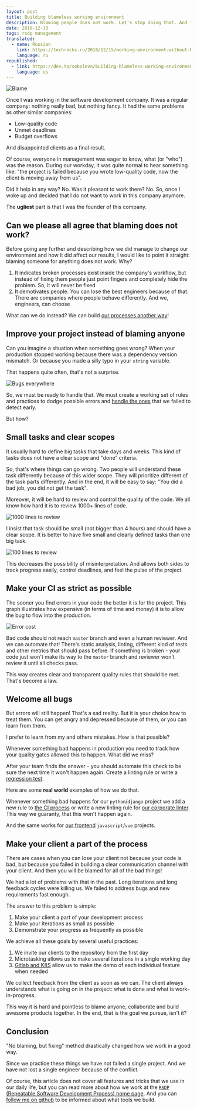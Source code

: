 ```yaml
---
layout: post
title: Building blameless working environment
description: Blaming people does not work. Let's stop doing that. And find alternative ways to work.
date: 2018-12-13
tags: rsdp management
translated:
  - name: Russian
    link: https://techrocks.ru/2018/12/15/working-environment-without-blaming-anyone/
    language: ru
republished:
  - link: https://dev.to/sobolevn/building-blameless-working-environment--17hl
    language: us
---
```


![Blame](https://thepracticaldev.s3.amazonaws.com/i/6fy52tyxgnx0r1nk6h6i.png)

Once I was working in the software development company. It was a regular company: nothing really bad, but nothing fancy. It had the same problems as other similar companies:

- Low-quality code
- Unmet deadlines
- Budget overflows

And disappointed clients as a final result.

Of course, everyone in management was eager to know, what (or "who") was the reason. During our workday, it was quite normal to hear something like: "the project is failed because you wrote low-quality code, now the client is moving away from us".

Did it help in any way? No. Was it pleasant to work there? No. So, once I woke up and decided that I do not want to work in this company anymore.

The **ugliest** part is that I was the founder of this company.


## Can we please all agree that blaming does not work?

Before going any further and describing how we did manage to change our environment and how it did affect our results, I would like to point it straight: blaming someone for anything does not work. Why?

1. It indicates broken processes exist inside the company's workflow, but instead of fixing them people just point fingers and completely hide the problem. So, it will never be fixed
2. It demotivates people. You can lose the best engineers because of that. There are companies where people behave differently. And we, engineers, can choose

What can we do instead? We can build [our processes another way](https://wemake-services.github.io/meta/)!


## Improve your project instead of blaming anyone

Can you imagine a situation when something goes wrong? When your production stopped working because there was a dependency version mismatch. Or because you made a silly typo in your `string` variable.

That happens quite often, that's not a surprise.

![Bugs everywhere](https://thepracticaldev.s3.amazonaws.com/i/6pquqfacysta1rvvafzs.jpg)

So, we must be ready to handle that. We must create a working set of rules and practices to dodge possible errors and [handle the ones](https://sobolevn.me/2019/01/how-to-fix-a-bug) that we failed to detect early.

But how?


## Small tasks and clear scopes

It usually hard to define big tasks that take days and weeks. This kind of tasks does not have a clear scope and "done" criteria.

So, that's where things can go wrong. Two people will understand these task differently because of this wider scope. They will prioritize different of the task parts differently. And in the end, it will be easy to say: "You did a bad job, you did not get the task".

Moreover, it will be hard to review and control the quality of the code. We all know how hard it is to review 1000+ lines of code.

![1000 lines to review](https://thepracticaldev.s3.amazonaws.com/i/cck8gyl3ccz8p5qojdh9.png)

I insist that task should be small (not bigger than 4 hours) and should have a clear scope. It is better to have five small and clearly defined tasks than one big task.

![100 lines to review](https://thepracticaldev.s3.amazonaws.com/i/q1m302fa1liwuewvy4tt.png)

This decreases the possibility of misinterpretation. And allows both sides to track progress easily, control deadlines, and feel the pulse of the project.


## Make your CI as strict as possible

The sooner you find errors in your code the better it is for the project. This graph illustrates how expensive (in terms of time and money) it is to allow the bug to flow into the production.

![Error cost](https://thepracticaldev.s3.amazonaws.com/i/pe75vd3e5ny0nbe74oqg.jpg)

Bad code should not reach `master` branch and even a human reviewer. And we can automate that! There's static analysis, linting, different kind of tests and other metrics that should pass before. If something is broken - your code just won't make its way to the `master` branch and reviewer won't review it until all checks pass.

This way creates clear and transparent quality rules that should be met. That's become a law.


## Welcome all bugs

But errors will still happen! That's a sad reality. But it is your choice how to treat them. You can get angry and depressed because of them, or you can learn from them.

I prefer to learn from my and others mistakes. How is that possible?

Whenever something bad happens in production you need to track how your quality gates allowed this to happen. What did we miss?

After your team finds the answer - you should automate this check to be sure the next time it won't happen again. Create a linting rule or write a [regression test](https://en.wikipedia.org/wiki/Regression_testing).

Here are some **real world** examples of how we do that.

Whenever something bad happens for our `python`/`django` project we add a new rule to [the CI process](https://github.com/wemake-services/wemake-django-template/blob/master/%7B%7Bcookiecutter.project_name%7D%7D/docker/ci.sh) or write a new linting rule for [our corporate linter](https://github.com/wemake-services/wemake-python-styleguide). This way we guaranty, that this won't happen again.

And the same works for [our frontend](https://github.com/wemake-services/wemake-vue-template/blob/master/template/package.json#L28) `javascript`/`vue` projects.


## Make your client a part of the process

There are cases when you can lose your client not because your code is bad, but because you failed in building a clear communication channel with your client. And then you will be blamed for all of the bad things!

We had a lot of problems with that in the past. Long iterations and long feedback cycles were killing us. We failed to address bugs and new requirements fast enough.

The answer to this problem is simple:

1. Make your client a part of your development process
2. Make your iterations as small as possible
3. Demonstrate your progress as frequently as possible

We achieve all these goals by several useful practices:

1. We invite our clients to the repository from the first day
2. Microtasking allows us to make several iterations in a single working day
3. [Gitlab and K8S](https://docs.gitlab.com/ee/topics/autodevops/#auto-review-apps) allow us to make the demo of each individual feature when needed

We collect feedback from the client as soon as we can. The client always understands what is going on in the project: what is done and what is work-in-progress.

This way it is hard and pointless to blame anyone, collaborate and build awesome products together. In the end, that is the goal we pursue, isn't it?


## Conclusion

"No blaming, but fixing" method drastically changed how we work in a good way.

Since we practice these things we have not failed a single project. And we have not lost a single engineer because of the conflict.

Of course, this article does not cover all features and tricks that we use in our daily life, but you can read more about how we work at the [`RSDP` (Repeatable Software Development Process) home page](https://wemake-services.github.io/meta/). And you can [follow me on github](https://github.com/sobolevn) to be informed about what tools we build.
